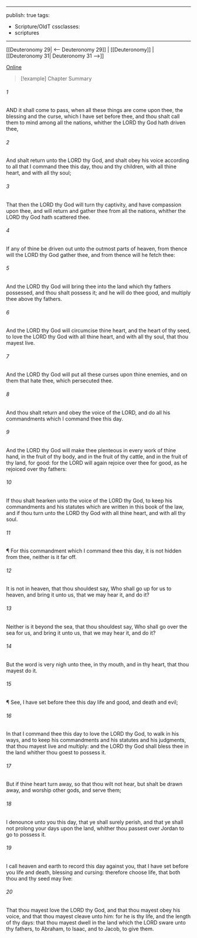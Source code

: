 

---
publish: true
tags:
  - Scripture/OldT
cssclasses:
  - scriptures
---
[[Deuteronomy 29| <-- Deuteronomy 29]] | [[Deuteronomy]] | [[Deuteronomy 31| Deuteronomy 31 -->]]

[Online](https://churchofjesuschrist.org/study/scriptures/ot/deut/30?lang=eng)

>[!example] Chapter Summary
>
###### 1
AND it shall come to pass, when all these things are come upon thee, the blessing and the curse, which I have set before thee, and thou shalt call them to mind among all the nations, whither the LORD thy God hath driven thee,
###### 2
And shalt return unto the LORD thy God, and shalt obey his voice according to all that I command thee this day, thou and thy children, with all thine heart, and with all thy soul;
###### 3
That then the LORD thy God will turn thy captivity, and have compassion upon thee, and will return and gather thee from all the nations, whither the LORD thy God hath scattered thee.
###### 4
If any of thine be driven out unto the outmost parts of heaven, from thence will the LORD thy God gather thee, and from thence will he fetch thee:
###### 5
And the LORD thy God will bring thee into the land which thy fathers possessed, and thou shalt possess it; and he will do thee good, and multiply thee above thy fathers.
###### 6
And the LORD thy God will circumcise thine heart, and the heart of thy seed, to love the LORD thy God with all thine heart, and with all thy soul, that thou mayest live.
###### 7
And the LORD thy God will put all these curses upon thine enemies, and on them that hate thee, which persecuted thee.
###### 8
And thou shalt return and obey the voice of the LORD, and do all his commandments which I command thee this day.
###### 9
And the LORD thy God will make thee plenteous in every work of thine hand, in the fruit of thy body, and in the fruit of thy cattle, and in the fruit of thy land, for good: for the LORD will again rejoice over thee for good, as he rejoiced over thy fathers:
###### 10
If thou shalt hearken unto the voice of the LORD thy God, to keep his commandments and his statutes which are written in this book of the law, and if thou turn unto the LORD thy God with all thine heart, and with all thy soul.
###### 11
¶ For this commandment which I command thee this day, it is not hidden from thee, neither is it far off.
###### 12
It is not in heaven, that thou shouldest say, Who shall go up for us to heaven, and bring it unto us, that we may hear it, and do it?
###### 13
Neither is it beyond the sea, that thou shouldest say, Who shall go over the sea for us, and bring it unto us, that we may hear it, and do it?
###### 14
But the word is very nigh unto thee, in thy mouth, and in thy heart, that thou mayest do it.
###### 15
¶ See, I have set before thee this day life and good, and death and evil;
###### 16
In that I command thee this day to love the LORD thy God, to walk in his ways, and to keep his commandments and his statutes and his judgments, that thou mayest live and multiply: and the LORD thy God shall bless thee in the land whither thou goest to possess it.
###### 17
But if thine heart turn away, so that thou wilt not hear, but shalt be drawn away, and worship other gods, and serve them;
###### 18
I denounce unto you this day, that ye shall surely perish, and that ye shall not prolong your days upon the land, whither thou passest over Jordan to go to possess it.
###### 19
I call heaven and earth to record this day against you, that I have set before you life and death, blessing and cursing: therefore choose life, that both thou and thy seed may live:
###### 20
That thou mayest love the LORD thy God, and that thou mayest obey his voice, and that thou mayest cleave unto him: for he is thy life, and the length of thy days: that thou mayest dwell in the land which the LORD sware unto thy fathers, to Abraham, to Isaac, and to Jacob, to give them.



